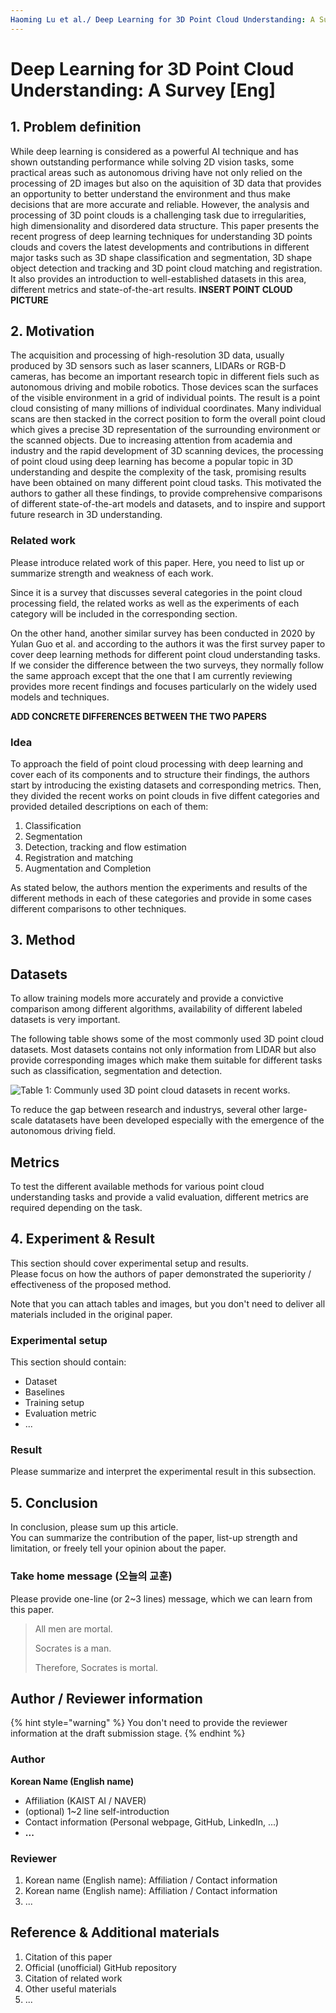 ```yaml
---
Haoming Lu et al./ Deep Learning for 3D Point Cloud Understanding: A Survey 
---
```


#  Deep Learning for 3D Point Cloud Understanding: A Survey \[Eng\]


##  1. Problem definition

While deep learning is considered as a powerful AI technique and has shown outstanding performance while solving 2D vision tasks, some practical areas such as autonomous driving have not only relied on the processing of 2D images but also on the aquisition of 3D data that provides an opportunity to better understand the environment and thus make decisions that are more accurate and reliable. However, the analysis and processing of 3D point clouds is a challenging task due to irregularities, high dimensionality and disordered data structure. 
This paper presents the recent progress of deep learning techniques for understanding 3D points clouds and covers the latest developments and contributions in different major tasks such as 3D shape classification and segmentation, 3D shape object detection and tracking and 3D point cloud matching and registration. It also provides an introduction to well-established datasets in this area, different metrics and state-of-the-art results.
**INSERT POINT CLOUD PICTURE**

## 2. Motivation

The acquisition and processing of high-resolution 3D data, usually produced by 3D sensors such as laser scanners, LIDARs or RGB-D cameras, has become an important research topic in different fiels such as autonomous driving and mobile robotics. Those devices scan the surfaces of the visible environment in a grid of individual points. The result is a point cloud consisting of many millions of individual coordinates. Many individual scans are then stacked in the correct position to form the overall point cloud which gives a precise 3D representation of the surrounding environment or the scanned objects. 
Due to increasing attention from academia and industry and the rapid development of 3D scanning devices, the processing of point cloud using deep learning has become a popular topic in 3D understanding and despite the complexity of the task, promising results have been obtained on many different point cloud tasks. This motivated the authors to gather all these findings, to provide comprehensive comparisons of different state-of-the-art models and datasets, and to inspire and support future research in 3D understanding.

### Related work

Please introduce related work of this paper. Here, you need to list up or summarize strength and weakness of each work.

Since it is a survey that discusses several categories in the point cloud processing field, the related works as well as the experiments of each category will be included in the corresponding section. 

On the other hand, another similar survey has been conducted in 2020 by Yulan Guo et al. and according to the authors it was the first survey paper to cover deep learning methods for different point cloud understanding tasks. If we consider the difference between the two surveys, they normally follow the same approach except that the one that I am currently reviewing provides more recent findings and focuses particularly on the widely used models and techniques.

**ADD CONCRETE DIFFERENCES BETWEEN THE TWO PAPERS**

### Idea

To approach the field of point cloud processing with deep learning and cover each of its components and to structure their findings, the authors start by introducing the existing datasets and corresponding metrics. Then, they divided the recent works on point clouds in five diffent categories and provided detailed descriptions on each of them:

1. Classification
2. Segmentation
3. Detection, tracking and flow estimation
4. Registration and matching
5. Augmentation and Completion

As stated below, the authors mention the experiments and results of the different methods in each of these categories and provide in some cases different comparisons to other techniques.


## 3. Method

## Datasets

To allow training models more accurately and provide a convictive comparison among different algorithms, availability of different labeled datasets is very important. 

The following table shows some of the most commonly used 3D point cloud datasets. Most datasets contains not only information from LIDAR but also provide corresponding images which make them suitable for different tasks such as classification, segmentation and detection.

![Table 1: Communly used 3D point cloud datasets in recent works.](../../.gitbook/assets/2022spring/9/datasets.png)

To reduce the gap between research and industrys, several other large-scale datatasets have been developed especially with the emergence of the autonomous driving field. 

## Metrics

To test the different available methods for various point cloud understanding tasks and provide a valid evaluation, different metrics are required depending on the task.
## 4. Experiment & Result



This section should cover experimental setup and results.  
Please focus on how the authors of paper demonstrated the superiority / effectiveness of the proposed method.

Note that you can attach tables and images, but you don't need to deliver all materials included in the original paper.

### Experimental setup

This section should contain:

* Dataset
* Baselines
* Training setup
* Evaluation metric
* ...

### Result

Please summarize and interpret the experimental result in this subsection.

## 5. Conclusion

In conclusion, please sum up this article.  
You can summarize the contribution of the paper, list-up strength and limitation, or freely tell your opinion about the paper.

### Take home message \(오늘의 교훈\)

Please provide one-line \(or 2~3 lines\) message, which we can learn from this paper.

> All men are mortal.
>
> Socrates is a man.
>
> Therefore, Socrates is mortal.

## Author / Reviewer information

{% hint style="warning" %}
You don't need to provide the reviewer information at the draft submission stage.
{% endhint %}

### Author

**Korean Name \(English name\)** 

* Affiliation \(KAIST AI / NAVER\)
* \(optional\) 1~2 line self-introduction
* Contact information \(Personal webpage, GitHub, LinkedIn, ...\)
* **...**

### Reviewer

1. Korean name \(English name\): Affiliation / Contact information
2. Korean name \(English name\): Affiliation / Contact information
3. ...

## Reference & Additional materials

1. Citation of this paper
2. Official \(unofficial\) GitHub repository
3. Citation of related work
4. Other useful materials
5. ...

